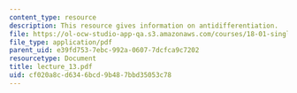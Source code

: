 ```yaml
---
content_type: resource
description: This resource gives information on antidifferentiation.
file: https://ol-ocw-studio-app-qa.s3.amazonaws.com/courses/18-01-single-variable-calculus-fall-2005/cf020a8cd6346bcd9b487bbd35053c78_lecture_13.pdf
file_type: application/pdf
parent_uid: e39fd753-7ebc-992a-0607-7dcfca9c7202
resourcetype: Document
title: lecture_13.pdf
uid: cf020a8c-d634-6bcd-9b48-7bbd35053c78
---
```

